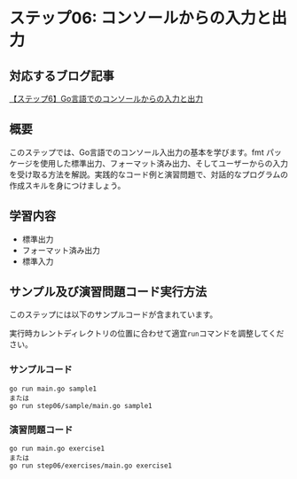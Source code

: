 # ステップ06: コンソールからの入力と出力

## 対応するブログ記事
[【ステップ6】Go言語でのコンソールからの入力と出力](https://strong-engineer.com/golang/go-console-input-output/)

## 概要
このステップでは、Go言語でのコンソール入出力の基本を学びます。fmt パッケージを使用した標準出力、フォーマット済み出力、そしてユーザーからの入力を受け取る方法を解説。実践的なコード例と演習問題で、対話的なプログラムの作成スキルを身につけましょう。


## 学習内容
- 標準出力
- フォーマット済み出力
- 標準入力

## サンプル及び演習問題コード実行方法
このステップには以下のサンプルコードが含まれています。

実行時カレントディレクトリの位置に合わせて適宜`run`コマンドを調整してください。
### サンプルコード
```
go run main.go sample1
または
go run step06/sample/main.go sample1
```
### 演習問題コード
```
go run main.go exercise1
または
go run step06/exercises/main.go exercise1
```